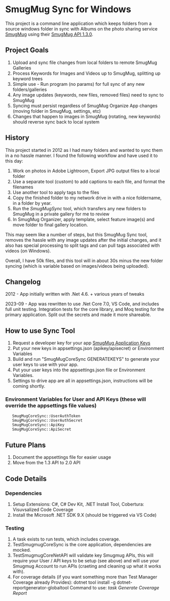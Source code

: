 # SmugMug Sync for Windows

This project is a command line application which keeps folders from a source windows folder in sync with Albums on the photo sharing service [SmugMug](https://www.smugmug.com/) using their [SmugMug API 1.3.0](https://api.smugmug.com/services/api/json/1.3).

## Project Goals

1. Upload and sync file changes from local folders to remote SmugMug Galleries
1. Process Keywords for Images and Videos up to SmugMug, splitting up keyword trees
1. Simple use - Run program (no params) for full sync of any new folders/galleries
1. Any image updates (keywords, new files, removed files) need to sync to SmugMug
1. Syncing must persist regardless of SmugMug Organize App changes (moving folder in SmugMug, settings, etc)
1. Changes that happen to images in SmugMug (rotating, new keywords) should reverse sync back to local system

## History

This project started in 2012 as I had many folders and wanted to sync them in a no hassle manner.  I found the following workflow and have used it to this day:

1. Work on photos in Adobe Lightroom, Export JPG output files to a local folder
1. Use a separate tool (custom) to add captions to each file, and format the filenames
1. Use another tool to apply tags to the files
1. Copy the finished folder to my network drive in with a nice foldername, in a folder by year.
1. Run the *SmugMugSync* tool, which transfers any new folders to SmugMug in a private gallery for me to review
1. In SmugMug Organizer, apply template, select feature image(s) and move folder to final gallery location.

This may seem like a number of steps, but this SmugMug Sync tool, removes the hassle with any image updates after the initial changes, and it also has special processing to split tags and can pull tags associated with videos (on Windows).

Overall, I have 50k files, and this tool will in about 30s minus the new folder syncing (which is variable based on images/videos being uploaded).

## Changelog

2012 - App initially written with .Net 4.6.
       + various years of tweaks

2023-09 - App was rewritten to use .Net Core 7.0, VS Code, and includes full unit testing. Integration tests for the core library, and Moq testing for the primary application. Split out the secrets and made it more shareable.

## How to use Sync Tool

1. Request a developer key for your app [SmugMug Application Keys](https://api.smugmug.com/api/developer)
1. Put your new keys in appsettings.json (apikey/apisecret) or Environment Variables
1. Build and run "SmugMugCoreSync GENERATEKEYS" to generate your user keys to use with your app.
1. Put your user keys into the appsettings.json file or Environment Variables.
1. Settings to drive app are all in appsettings.json, instructions will be coming shortly.

### Environment Variables for User and API Keys (these will override the appsettings file values)
       SmugMugCoreSync::UserAuthToken 
       SmugMugCoreSync::UserAuthSecret
       SmugMugCoreSync::ApiKey
       SmugMugCoreSync::ApiSecret

## Future Plans

1. Document the appsettings file for easier usage
2. Move from the 1.3 API to 2.0 API

## Code Details

### Dependencies

1. Setup Extensions: C#, C# Dev Kit, .NET Install Tool, Cobertura: Visuvsalized Code Coverage
1. Install the Microsoft .NET SDK 9.X (should be triggered via VS Code)

### Testing
1. A task exists to run tests, which includes coverage.
1. TestSmugmugCoreSync is the core application, dependencies are mocked.
1. TestSmugmugCoreNetAPI will validate key Smugmug APIs, this will require your User / API keys to be setup (see above) and will use your Smugmug Account to run APIs (craeting and cleaning up what it works with).
1. For coverage details (if you want something more than Test Manager Coverage already Provides):
       dotnet tool install -g dotnet-reportgenerator-globaltool
       Command to use: *task Generate Coverage Report*
       

